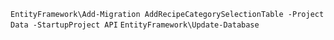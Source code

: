 `EntityFramework\Add-Migration AddRecipeCategorySelectionTable -Project Data -StartupProject API`
`EntityFramework\Update-Database`
